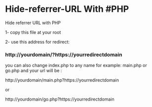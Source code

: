 # Hide-referrer-URL With #PHP
Hide referrer URL with PHP

<p>1- copy this file at your root</p>
<p>2- use this address for redirect:</p>
 <h3>http://yourdomain/?https://yourredirectdomain</h3>

<p>you can also change index.php to any name for example: main.php or go.php and your url will be : </p>
<p>http://yourdomain/main.php?https://yourredirectdomain</p>
<p>or</p>
<p>http://yourdomain/go.php?https://yourredirectdomain</p>
